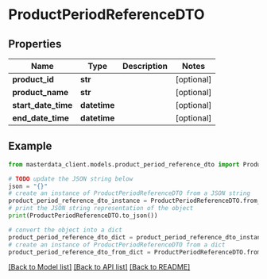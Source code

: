 # ProductPeriodReferenceDTO


## Properties

Name | Type | Description | Notes
------------ | ------------- | ------------- | -------------
**product_id** | **str** |  | [optional] 
**product_name** | **str** |  | [optional] 
**start_date_time** | **datetime** |  | [optional] 
**end_date_time** | **datetime** |  | [optional] 

## Example

```python
from masterdata_client.models.product_period_reference_dto import ProductPeriodReferenceDTO

# TODO update the JSON string below
json = "{}"
# create an instance of ProductPeriodReferenceDTO from a JSON string
product_period_reference_dto_instance = ProductPeriodReferenceDTO.from_json(json)
# print the JSON string representation of the object
print(ProductPeriodReferenceDTO.to_json())

# convert the object into a dict
product_period_reference_dto_dict = product_period_reference_dto_instance.to_dict()
# create an instance of ProductPeriodReferenceDTO from a dict
product_period_reference_dto_from_dict = ProductPeriodReferenceDTO.from_dict(product_period_reference_dto_dict)
```
[[Back to Model list]](../README.md#documentation-for-models) [[Back to API list]](../README.md#documentation-for-api-endpoints) [[Back to README]](../README.md)


